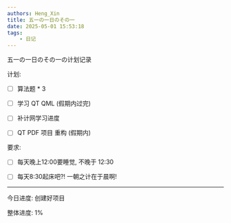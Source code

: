 ```yaml
---
authors: Heng_Xin
title: 五一の一日のその一
date: 2025-05-01 15:53:18
tags:
    - 日记
---
```


五一の一日のその一の计划记录

<!-- truncate -->

计划:

- [ ] 算法题 * 3

- [ ] 学习 QT QML (假期内过完)

- [ ] 补计网学习进度

- [ ] QT PDF 项目 重构 (假期内)

要求:

- [ ] 每天晚上12:00要睡觉, 不晚于 12:30

- [ ] 每天8:30起床吧?! 一朝之计在于晨啊!

---

今日进度: 创建好项目

整体进度: 1%